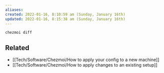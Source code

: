 ```yaml
---
aliases: 
created: 2022-01-16, 8:10:59 am (Sunday, January 16th)
updated: 2022-01-16, 8:15:38 am (Sunday, January 16th)
---
```

`chezmoi diff`

## Related
- [[Tech/Software/Chezmoi/How to apply your config to a new machine]]
- [[Tech/Software/Chezmoi/How to apply changes to an existing setup]]
